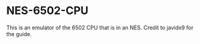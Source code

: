 # NES-6502-CPU
This is an emulator of the 6502 CPU that is in an NES. Credit to javidx9 for the guide.
